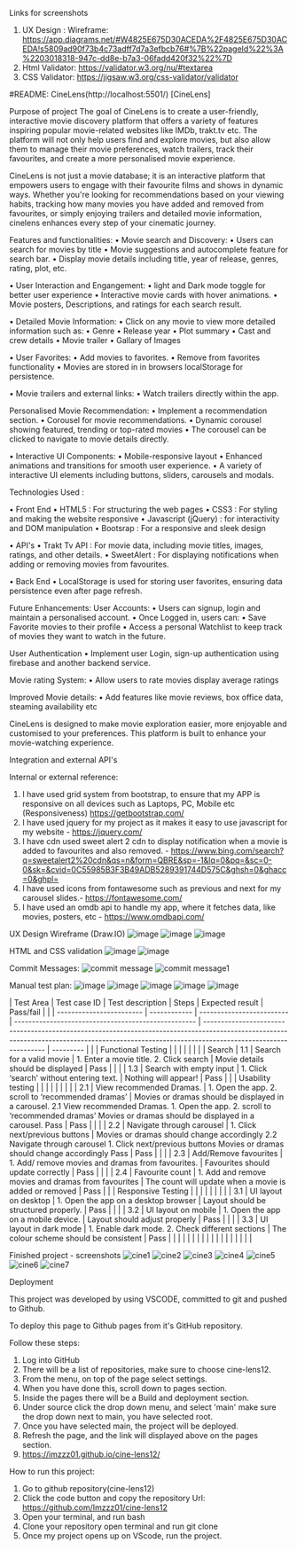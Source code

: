 Links for screenshots
1. UX Design : Wireframe: https://app.diagrams.net/#W4825E675D30ACEDA%2F4825E675D30ACEDA!s5809ad90f73b4c73adff7d7a3efbcb76#%7B%22pageId%22%3A%2203018318-947c-dd8e-b7a3-06fadd420f32%22%7D
2. Html Validator: https://validator.w3.org/nu/#textarea
3. CSS  Validator: https://jigsaw.w3.org/css-validator/validator


#README: CineLens(http://localhost:5501/) [CineLens]

Purpose of project 
The goal of CineLens is to create a user-friendly, interactive movie discovery platform that offers a variety of features inspiring popular movie-related websites like IMDb, trakt.tv etc. The platform will not only help users find and explore movies, but also allow them to manage their movie preferences, watch trailers, track their favourites, and create a more personalised movie experience.

CineLens is not just a movie database; it is an interactive platform that empowers users to engage with their favourite films and shows in dynamic ways. Whether you're looking for recommendations based on your viewing habits, tracking how many movies you have added and removed from favourites, or simply enjoying trailers and detailed movie information, cinelens enhances every step of your cinematic journey.

Features and functionalities:
• Movie search and Discovery:
  • Users can search for movies by title 
  • Movie suggestions and autocomplete feature for search bar.
  • Display movie details including title, year of release, genres, rating, plot, etc.

• User Interaction and Engangement:
  • light and Dark mode toggle for better user experience 
  • Interactive movie cards with hover animations.
  • Movie posters, Descriptions, and ratings for each search result.

• Detailed Movie Information:
  • Click on any movie to view more detailed information such as:
  • Genre
  • Release year 
  • Plot summary 
  • Cast and crew details 
  • Movie trailer 
  • Gallary of Images

• User Favorites: 
  • Add movies to favorites.
  • Remove from favorites functionality 
  • Movies are stored in in browsers localStorage for persistence.
 
• Movie trailers and external links:
  • Watch trailers directly within the app.
 
  Personalised Movie Recommendation:
  • Implement a recommendation section.
  • Corousel for movie recommendations. 
  • Dynamic corousel showing featured, trending or top-rated movies
  • The corousel can be clicked to navigate to movie details directly.

• Interactive UI Components: 
  • Mobile-responsive layout 
  • Enhanced animations and transitions for smooth user experience.
  • A variety of interactive UI elements including buttons, sliders, carousels and modals.

Technologies Used : 

• Front End 
  • HTML5 : For structuring the web pages
  • CSS3 : For styling and making the website responsive
  • Javascript (jQuery) : for interactivity and DOM manipulation 
  • Bootsrap : For a responsive and sleek design
 
• API's 
  • Trakt Tv API : For movie data, including movie titles, images, ratings, and other details. 
  • SweetAlert : For displaying notifications when adding or removing movies from favourites.

• Back End
  • LocalStorage is used for storing user favorites, ensuring data persistence even after page refresh.

Future Enhancements: 
User Accounts: 
  • Users can signup, login and maintain a personalised account.
  • Once Logged in, users can:
  • Save Favorite movies to their profile
  • Access a personal Watchlist to keep track of movies they want to watch in the future.

User Authentication 
  • Implement user Login, sign-up authentication using firebase and another backend service.

Movie rating System: 
  • Allow users to rate movies display average ratings

Improved Movie details:
  • Add features like movie reviews, box office data, steaming availability etc

CineLens is designed to make movie exploration easier, more enjoyable and customised to your preferences. This platform is built to enhance your movie-watching experience.

Integration and external API's

Internal or external reference:
1. I have used grid system from bootstrap, to ensure that my APP is responsive on all devices such as Laptops, PC, Mobile etc (Responsiveness) https://getbootstrap.com/
2. I have used jquery for my project as it makes it easy to use javascript for my website - https://jquery.com/
3. I have cdn used sweet alert 2 cdn to display notification when a movie is added to favourites and also removed. -  https://www.bing.com/search?q=sweetalert2%20cdn&qs=n&form=QBRE&sp=-1&lq=0&pq=&sc=0-0&sk=&cvid=0C55985B3F3B49ADB5289391744D575C&ghsh=0&ghacc=0&ghpl=
4. I have used icons from fontawesome such as previous and next for my carousel slides.- https://fontawesome.com/
5. I have used an omdb api to handle my app, where it fetches data, like movies, posters, etc - https://www.omdbapi.com/

UX Design Wireframe (Draw.IO)
![image](https://github.com/user-attachments/assets/e5c084ee-8be1-492a-b8df-4fce41b73fa8)
![image](https://github.com/user-attachments/assets/053ac37f-d3aa-44f9-8731-904800b5e2b1)
![image](https://github.com/user-attachments/assets/0480a04e-4128-4395-a580-531978476861)


HTML and CSS validation 
![image](https://github.com/user-attachments/assets/256e24ce-b445-4d1d-a39c-eab55aac19a8)
![image](https://github.com/user-attachments/assets/f177ca2b-258a-4250-bd11-0d216f30899f)


  
Commit Messages: 
![commit message](https://github.com/user-attachments/assets/230bcdc9-d26e-451e-90fa-2488b9360dcb)
![commit message1](https://github.com/user-attachments/assets/c69c789b-84bb-450d-9914-bd1bc568ef4e)

Manual test plan:
![image](https://github.com/user-attachments/assets/c2768831-8250-476d-9d0e-aba67d38486d)
![image](https://github.com/user-attachments/assets/1597cdb0-72b8-4bc3-bf80-8b2ce22e1e4c)
![image](https://github.com/user-attachments/assets/e3ae8453-c2ba-4c05-be26-c08e970fbf6c)
![image](https://github.com/user-attachments/assets/6b3e3650-b530-40ba-b2d3-2f3d574de70b)
![image](https://github.com/user-attachments/assets/97ab625a-86aa-4750-8fff-31e9be31bfd6)

| Test Area    | Test case ID              | Test description                                    | Steps                                                                                                                                                                                         | Expected result | Pass/fail |  |
| ------------------------ | ------------ | ------------------------- | --------------------------------------------------- | --------------------------------------------------------------------------------------------------------------------------------------------------------------------------------------------- | --------- |  |
| Functional Testing						                         |                          |                                                    |                                                                                                        |                                                                                                                                                                                                                                                                                                                                                                                            |                    |  |
| Search                                           | 1.1                      | Search for a valid movie                           | 1. Enter a movie title. 2. Click search                                                                | Movie details should be displayed                                                                                                                                                                                                                                                                                                                                                          | Pass               |  |
|                                                  | 1.3                      | Search with empty input                            | 1. Click ‘search’ without entering text.                                                               | Nothing will appear!                                                                                                                                                                                                                                                                                                                                                                       | Pass               |  |
| Usability testing                                |                          |                                                    |                                                                                                        |                                                                                                                                                                                                                                                                                                                                                                                            |                    |  |
|                                                  | 2.1                      | View recommended Dramas.                           | 1. Open the app. 2. scroll to ‘recommended dramas’                                                     | Movies or dramas should be displayed in a carousel.	2.1	View recommended Dramas.	1. Open the app. 2. scroll to ‘recommended dramas’	Movies or dramas should be displayed in a carousel.	 Pass                                                                                                                                                                                              | Pass               |  |
|                                                  | 2.2                      | Navigate through carousel                          | 1. Click next/previous buttons                                                                         | Movies or dramas should change accordingly	2.2	Navigate through carousel	1. Click next/previous buttons	Movies or dramas should change accordingly	 Pass                                                                                                                                                                                                                                   | Pass               |  |
|                                                  | 2.3                      | Add/Remove favourites                              | 1. Add/ remove movies and dramas from favourites.                                                      | Favourites should update correctly                                                                                                                                                                                                                                                                                                                                                         | Pass               |  |
|                                                  | 2.4                      | Favourite count                                    | 1. Add and remove movies and dramas from favourites                                                    | The count will update when a movie is added or removed                                                                                                                                                                                                                                                                                                                                     | Pass               |  |
| Responsive Testing                               |                          |                                                    |                                                                                                        |                                                                                                                                                                                                                                                                                                                                                                                            |                    |  |
|                                                  | 3.1                      | UI layout on desktop                               | 1. Open the app on a desktop browser                                                                   | Layout should be structured properly.                                                                                                                                                                                                                                                                                                                                                      | Pass               |  |
|                                                  | 3.2                      | UI layout on mobile                                | 1. Open the app on a mobile device.                                                                    | Layout should adjust properly                                                                                                                                                                                                                                                                                                                                                              | Pass               |  |
|                                                  | 3.3                      | UI layout in dark mode                             | 1. Enable dark mode. 2. Check different sections                                                       | The colour scheme should be consistent                                                                                                                                                                                                                                                                                                                                                     | Pass               |  |
|                                                  |                          |                                                    |                                                                                                        |                                                                                                                                                                                                                                                                                                                                                                                            |                    |  |
|                                                  |                          |                                                    |                                                                                                        |                                                                                                                                                                                                                                                                                                                                                                                            |                    |  |

Finished project - screenshots 
  ![cine1](https://github.com/user-attachments/assets/cb4a817d-5b65-4ef3-9c18-511a48e36a7b)
![cine2](https://github.com/user-attachments/assets/b087e4d0-60b1-4e6d-bbb5-dbb9d0c9d18f)
![cine3](https://github.com/user-attachments/assets/552d32b0-a760-460d-a440-e1612d50a22e)
![cine4](https://github.com/user-attachments/assets/451ef73a-7918-4b00-b5d5-58d8fc6886dc)
![cine5](https://github.com/user-attachments/assets/0aac2b04-e034-486c-81f9-31e464e87e06)
![cine6](https://github.com/user-attachments/assets/e75c7280-5a16-4440-8d44-12ba2451d375)
![cine7](https://github.com/user-attachments/assets/c1f860cb-274b-4f57-94d6-a2795a332408)

Deployment 

This project was developed by using VSCODE, committed to git and pushed to Github.

To deploy this page to Github pages from it's GitHub repository.

Follow these steps:

1. Log into GitHub
2. There will be a list of repositories, make sure to choose cine-lens12.
3. From the menu, on top of the page select settings.
4. When you have done this, scroll down to pages section.
5. Inside the pages there will be a Build and deployment section.
6. Under source click the drop down menu, and select 'main' make sure the drop down next to main, you have selected root.
7. Once you have selected main, the project will be deployed.
8. Refresh the page, and the link will displayed above on the pages section.
9. https://imzzz01.github.io/cine-lens12/

How to run this project:
1. Go to github repository(cine-lens12)
2. Click the code button and copy the repository Url: https://github.com/Imzzz01/cine-lens12
3. Open your terminal, and run bash
4. Clone your repository open terminal and run git clone 
5. Once my project opens up on VScode, run the project.


